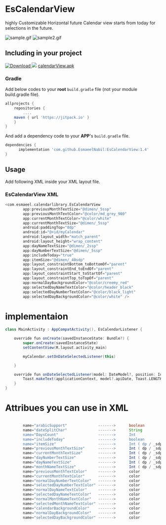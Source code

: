 # EsCalendarView
highly Customizable Horizontal future Calendar view starts from today for selections in the future.

![sample.gif](git-assets/sample.gif) ![sample2.gif](git-assets/sample2.gif)

## Including in your project
[![Download](git-assets/download.svg) ](git-assets/calendarView.apk)
[![](https://jitpack.io/v/EsmaeelNabil/EsCalendarView.svg)](https://jitpack.io/#EsmaeelNabil/EsCalendarView)
[calendarView.apk](git-assets/calendarView.apk)
### Gradle 
Add below codes to your **root** `build.gradle` file (not your module build.gradle file).
```gradle
allprojects {
    repositories {
    	....
	maven { url 'https://jitpack.io' }
    }
}
```
And add a dependency code to your **APP**'s `build.gradle` file.
```gradle
dependencies {
	  implementation 'com.github.EsmaeelNabil:EsCalendarView:1.4'
}
```

## Usage

Add following XML inside your XML layout file.

### EsCalendarView XML

```gradle
<com.esmaeel.calendarlibrary.EsCalendarView
        app:previousMonthTextSize="@dimen/_5ssp"
        app:previousMonthTextColor="@color/md_grey_900"
        app:currentMonthTextColor="@color/white"
        app:currentMonthTextSize="@dimen/_5ssp"
        android:paddingTop="8dp"
        android:id="@+id/myCalendar"
        android:layout_width="match_parent"
        android:layout_height="wrap_content"
        app:dayNameTextSize="@dimen/_2ssp"
        app:dayNumberTextSize="@dimen/_5ssp"
        app:includeToday="true"
        app:itemSize="@dimen/_40sdp"
        app:layout_constraintBottom_toBottomOf="parent"
        app:layout_constraintEnd_toEndOf="parent"
        app:layout_constraintStart_toStartOf="parent"
        app:layout_constraintTop_toTopOf="parent"
        app:normalDayBackgroundColor="@color/creemy_red"
        app:selectedDayNameTextColor="@color/header_black"
        app:selectedDayNumberTextColor="@color/black_light"
        app:selectedDayBackgroundColor="@color/white" />

```

# implementaion

```gradle
class MainActivity : AppCompatActivity(), EsCalendarListener {

    override fun onCreate(savedInstanceState: Bundle?) {
        super.onCreate(savedInstanceState)
        setContentView(R.layout.activity_main)

        myCalendar.setOnDateSelectedListener(this)

    }

    override fun onDateSelectedListener(model: DateModel?, position: Int) {
        Toast.makeText(applicationContext, model?.apiDate, Toast.LENGTH_LONG).show();
    }
}
```

# Attribues you can use in XML
```gradle

        name="arabicSupport"              ------->      boolean           : for supporting arabic & Rtl or not : default = true
        name="dateSplitChar"              ------->      String            : ( -, /, any char ) to change the date splitter
        name="DaysCount"                  ------->      Int
        name="includeToday"               ------->      boolean           : show today at first : default = false
        name="itemSize"                   ------->      Int ( dp / _sdp ) : Circle size of the item
        name="previousMonthTextSize"      ------->      Int ( dp / _sdp ) 
        name="currentMonthTextSize"       ------->      Int ( dp / _sdp )
        name="dayNumberTextSize"          ------->      Int ( dp / _sdp )
        name="dayNameTextSize"            ------->      Int ( dp / _sdp )
        name="monthNameTextSize"          ------->      Int ( dp / _sdp )    
        name="previousMonthTextColor"     ------->      color
        name="currentMonthTextColor"      ------->      color
        name="normalDayNumberTextColor"   ------->      color
        name="selectedDayNumberTextColor" ------->      color
        name="normalDayNameTextColor"     ------->      color
        name="selectedDayNameTextColor"   ------->      color
        name="normalMonthNameTextColor"   ------->      color
        name="selectedMonthNameTextColor" ------->      color
        name="calendarBackgroundColor"    ------->      color
        name="normalDayBackgroundColor"   ------->      color
        name="selectedDayBackgroundColor" ------->      color
```  
